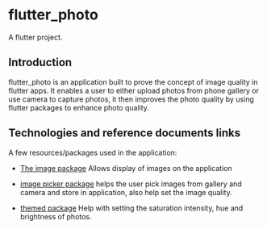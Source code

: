 
# flutter_photo

A flutter project.

## Introduction

flutter_photo is an application built to prove the concept of image quality in flutter apps.
It enables a user to either upload photos from phone gallery or use camera to capture photos, 
it then improves the photo quality by using flutter packages to enhance photo quality.

## Technologies and reference documents links

A few resources/packages used in the application:
 - [The image package](https://pub.dev/packages/image)
 Allows display of images on the application

 - [image picker package](https://pub.dev/packages/image_picker)
 helps the user pick images from gallery and camera and store in application, also help set 
 the image quality.

 - [themed package](https://pub.dev/packages/themed)
 Help with setting the saturation intensity, hue and brightness of photos.

